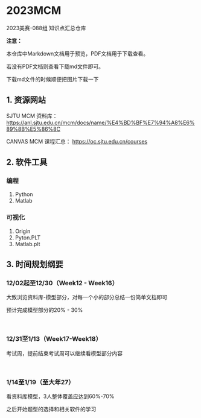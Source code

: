 # 2023MCM
2023美赛-088组 知识点汇总仓库

**注意：**

 本仓库中Markdown文档用于预览，PDF文档用于下载查看。

若没有PDF文档则查看下载md文件即可。

下载md文件的时候顺便把图片下载一下
## 1. 资源网站
SJTU MCM 资料库： https://anl.sjtu.edu.cn/mcm/docs/name/%E4%BD%BF%E7%94%A8%E6%89%8B%E5%86%8C

CANVAS MCM 课程汇总： https://oc.sjtu.edu.cn/courses


## 2. 软件工具
### 编程
1.  Python
2.  Matlab
### 可视化
1.  Origin
2.  Pyton.PLT
3.  Matlab.plt



## 3. 时间规划纲要

### 12/02起至12/30（Week12 - Week16）

大致浏览资料库-模型部分，对每一个小的部分总结一份简单文档即可

预计完成模型部分的20% - 30% 

<br>

### 12/31至1/13（Week17-Week18）

考试周，提前结束考试周可以继续看模型部分内容

<br>

### 1/14至1/19（至大年27）

看资料库模型，3人整体覆盖应达到60%-70%

之后开始题型的选择和相关软件的学习
